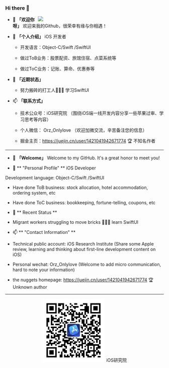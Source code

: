 ### Hi there 👋

<img align="right" src="https://github-readme-stats.vercel.app/api?username=ioswei&show_icons=true?&hide_title=true" width="400px"  />


- 👋 **「欢迎你呀」** 欢迎来我的Github，很荣幸有缘与你相遇！

- 👀 **「个人介绍」** iOS 开发者

    + 开发语言：Object-C/Swift /SwiftUI
  
    + 做过ToB业务：股票配资、旅馆住宿、点菜系统等
    
    + 做过ToC业务：记账、算命、优惠券等

- 🌱 **「近期状态」** 

    + 努力搬砖的打工人👷🏻‍♂️ 学习SwiftUI

- 📫 **「联系方式」** 

    + 技术公众号：iOS研究院  （围绕iOS端一线开发内容分享一些苹果过审、学习思考等内容）
    
    + 个人微信： Orz_Onlylove （欢迎加微交流，辛苦备注您的信息）

    + 掘金主页：https://juejin.cn/user/1421041942671774 🏆 不知名作者
    
----

- 👋 **「Welcome」** Welcome to my GitHub. It's a great honor to meet you!

- 👀 ** "Personal Profile" ** iOS Developer

Development language: Object-C/Swift /SwiftUI

+ Have done ToB business: stock allocation, hotel accommodation, ordering system, etc

+ Have done ToC business: bookkeeping, fortune-telling, coupons, etc

- 🌱 ** Recent Status **

+ Migrant workers struggling to move bricks 👷🏻‍♂️ learn SwiftUI

- 📫 ** "Contact Information" **

+ Technical public account: iOS Research Institute (Share some Apple review, learning and thinking about first-line development content on iOS)

+ Personal wechat: Orz_Onlylove (Welcome to add micro communication, hard to note your information)

+ the nuggets homepage: https://juejin.cn/user/1421041942671774 🏆 Unknown author

----
<div align="center">
<img src="https://github.com/ioswei/ioswei/blob/main/qrcode_for_gh_65f8f4da2da6_344.jpg" width="200px" />
iOS研究院
</div>
